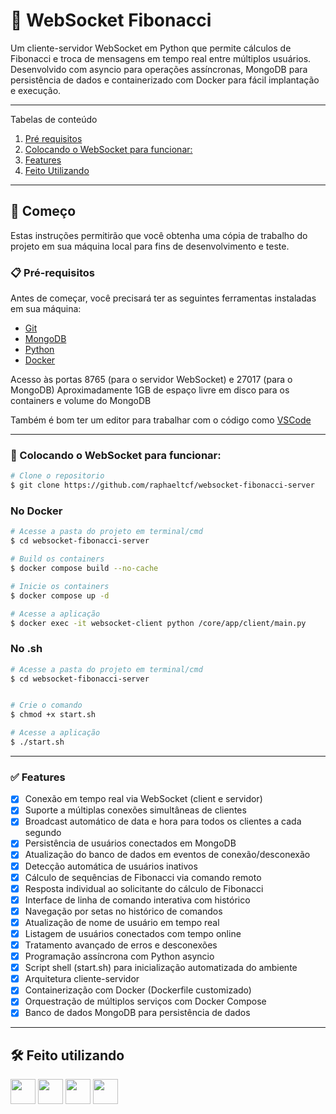 # 🧦 WebSocket Fibonacci

Um cliente-servidor WebSocket em Python que permite cálculos de Fibonacci e troca de mensagens em tempo real entre múltiplos usuários. Desenvolvido com asyncio para operações assíncronas, MongoDB para persistência de dados e containerizado com Docker para fácil implantação e execução.

*******
Tabelas de conteúdo 
 1. [Pré requisitos](#prerequisitos)
 2. [Colocando o WebSocket para funcionar:](#funcionando)
 3. [Features](#features)
 4. [Feito Utilizando](#built)


*******
<div id='prerequisitos'/>  

## 🚀 Começo

Estas instruções permitirão que você obtenha uma cópia de trabalho do projeto em sua máquina local para fins de desenvolvimento e teste.

### 📋 Pré-requisitos

Antes de começar, você precisará ter as seguintes ferramentas instaladas em sua máquina:
- [Git](https://git-scm.com)
- [MongoDB](https://www.mongodb.com/)
- [Python](https://www.python.org/) 
- [Docker](https://www.docker.com/)

Acesso às portas 8765 (para o servidor WebSocket) e 27017 (para o MongoDB)
Aproximadamente 1GB de espaço livre em disco para os containers e volume do MongoDB

Também é bom ter um editor para trabalhar com o código como [VSCode](https://code.visualstudio.com/)

*******
<div id='funcionando'/>  

### 🎲 Colocando o WebSocket para funcionar:

```bash
# Clone o repositorio
$ git clone https://github.com/raphaeltcf/websocket-fibonacci-server
```

### No Docker
```bash
# Acesse a pasta do projeto em terminal/cmd
$ cd websocket-fibonacci-server

# Build os containers
$ docker compose build --no-cache     

# Inicie os containers 
$ docker compose up -d          

# Acesse a aplicação 
$ docker exec -it websocket-client python /core/app/client/main.py  


```
### No .sh

```bash
# Acesse a pasta do projeto em terminal/cmd
$ cd websocket-fibonacci-server


# Crie o comando 
$ chmod +x start.sh  

# Acesse a aplicação
$ ./start.sh                            

```

*******
<div id='features'/>  

### ✅ Features

- [x] Conexão em tempo real via WebSocket (client e servidor)
- [x] Suporte a múltiplas conexões simultâneas de clientes
- [x] Broadcast automático de data e hora para todos os clientes a cada segundo
- [x] Persistência de usuários conectados em MongoDB
- [x] Atualização do banco de dados em eventos de conexão/desconexão
- [x] Detecção automática de usuários inativos
- [x] Cálculo de sequências de Fibonacci via comando remoto
- [x] Resposta individual ao solicitante do cálculo de Fibonacci
- [x] Interface de linha de comando interativa com histórico
- [x] Navegação por setas no histórico de comandos
- [x] Atualização de nome de usuário em tempo real
- [x] Listagem de usuários conectados com tempo online
- [x] Tratamento avançado de erros e desconexões
- [x] Programação assíncrona com Python asyncio
- [x] Script shell (start.sh) para inicialização automatizada do ambiente
- [x] Arquitetura cliente-servidor
- [x] Containerização com Docker (Dockerfile customizado)
- [x] Orquestração de múltiplos serviços com Docker Compose
- [x] Banco de dados MongoDB para persistência de dados
 
*******
<div id='built'/>  

## 🛠️ Feito utilizando
<img src="https://icongr.am/devicon/python-original.svg?size=128&color=currentColor" width="40" height="40" /> <img src="https://icongr.am/devicon/mongodb-original.svg?size=128&color=currentColor" width="40" height="40" /> <img src="https://icongr.am/devicon/git-original.svg?size=128&color=currentColor" width="40" height="40" /> <img src="https://icongr.am/devicon/docker-original.svg?size=128&color=currentColor" width="40" height="40" /> 
          
          

